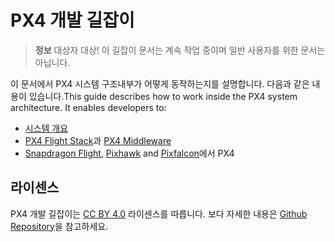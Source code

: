 # PX4 개발 길잡이

> **정보** 대상자 대상! 이 길잡이 문서는 계속 작업 중이며 일반 사용자를 위한 문서는 아닙니다.

이 문서에서 PX4 시스템 구조내부가 어떻게 동작하는지를 설명합니다. 다음과 같은 내용이 있습니다.This guide describes how to work inside the PX4 system architecture. It enables developers to:

* [시스템 개요](starting-initial-config.md)
* [PX4 Flight Stack](concept-flight-stack.md)과 [PX4 Middleware](concept-middleware.md)
* [Snapdragon Flight](hardware-snapdragon.md), [Pixhawk](hardware-pixhawk.md) and [Pixfalcon](hardware-pixfalcon.md)에서 PX4

## 라이센스

PX4 개발 길잡이는 [CC BY 4.0](https://creativecommons.org/licenses/by/4.0/) 라이센스를 따릅니다. 보다 자세한 내용은 [Github Repository](https://github.com/PX4/Devguide)을 참고하세요.
